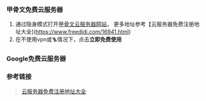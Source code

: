 ### 甲骨文免费云服务器

1. 通过隐身模式打开[甲骨文云服务器网站](https://www.oracle.com/cn/cloud/free/)， 更多地址参考【云服务器免费注册地址大全](https://www.freedidi.com/16941.html)
2. 在不使用vpn或🪜情况下，点击**立即免费使用**


### Google免费云服务器

### 

### 参考链接

> [云服务器免费注册地址大全](https://www.freedidi.com/16941.html)